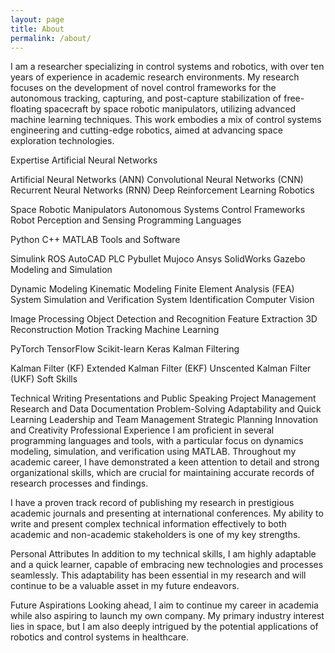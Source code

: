 ```yaml
---
layout: page
title: About
permalink: /about/
---
```


I am a researcher specializing in control systems and robotics, with over ten years of experience in academic research environments. My research focuses on the development of novel control frameworks for the autonomous tracking, capturing, and post-capture stabilization of free-floating spacecraft by space robotic manipulators, utilizing advanced machine learning techniques. This work embodies a mix of control systems engineering and cutting-edge robotics, aimed at advancing space exploration technologies.

Expertise
Artificial Neural Networks

Artificial Neural Networks (ANN)
Convolutional Neural Networks (CNN)
Recurrent Neural Networks (RNN)
Deep Reinforcement Learning
Robotics

Space Robotic Manipulators
Autonomous Systems
Control Frameworks
Robot Perception and Sensing
Programming Languages

Python
C++
MATLAB
Tools and Software

Simulink
ROS
AutoCAD
PLC
Pybullet
Mujoco
Ansys
SolidWorks
Gazebo
Modeling and Simulation

Dynamic Modeling
Kinematic Modeling
Finite Element Analysis (FEA)
System Simulation and Verification
System Identification
Computer Vision

Image Processing
Object Detection and Recognition
Feature Extraction
3D Reconstruction
Motion Tracking
Machine Learning

PyTorch
TensorFlow
Scikit-learn
Keras
Kalman Filtering

Kalman Filter (KF)
Extended Kalman Filter (EKF)
Unscented Kalman Filter (UKF)
Soft Skills

Technical Writing
Presentations and Public Speaking
Project Management
Research and Data Documentation
Problem-Solving
Adaptability and Quick Learning
Leadership and Team Management
Strategic Planning
Innovation and Creativity
Professional Experience
I am proficient in several programming languages and tools, with a particular focus on dynamics modeling, simulation, and verification using MATLAB. Throughout my academic career, I have demonstrated a keen attention to detail and strong organizational skills, which are crucial for maintaining accurate records of research processes and findings.

I have a proven track record of publishing my research in prestigious academic journals and presenting at international conferences. My ability to write and present complex technical information effectively to both academic and non-academic stakeholders is one of my key strengths.

Personal Attributes
In addition to my technical skills, I am highly adaptable and a quick learner, capable of embracing new technologies and processes seamlessly. This adaptability has been essential in my research and will continue to be a valuable asset in my future endeavors.

Future Aspirations
Looking ahead, I aim to continue my career in academia while also aspiring to launch my own company. My primary industry interest lies in space, but I am also deeply intrigued by the potential applications of robotics and control systems in healthcare.
